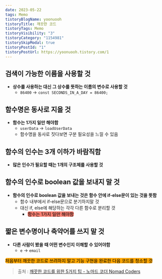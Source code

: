 ```yaml
---
date: 2023-05-22
tags: Memo
tistoryBlogName: yoonuooh
tistoryTitle: 깨끗한 코드
tistoryTags: Memo
tistoryVisibility: "3"
tistoryCategory: "1154981"
tistorySkipModal: true
tistoryPostId: "1"
tistoryPostUrl: https://yoonuooh.tistory.com/1
---
```


## 검색이 가능한 이름을 사용할 것

- **상수를 사용하는 대신 그 상수를 뜻하는 이름의 변수로 사용할 것**
	- `86400` → `const SECONDS_IN_A_DAY = 86400;`



## 함수명은 동사로 지을 것

- **함수는 1가지 일만 해야함**
	- `userData` → `loadUserData`
	- 함수명을 동사로 짓다보면 구분 필요성을 느낄 수 있음



## 함수의 인수는 3개 이하가 바람직함

- **많은 인수가 필요할 때는 1개의 구조체를 사용할 것**



## 함수의 인수로 boolean 값을 보내지 말 것

- **함수의 인수로 boolean 값을 보내는 것은 함수 안에 if-else문이 있는 것을 뜻함**
	- 함수 내부에서 if-else문으로 분기하지말 것
	- 대신 if, else에 해당하는 각각 다른 함수로 분리할 것
		- <span style="border-radius: 5px; color: black; background-color: salmon">함수는 1가지 일만 해야함</span>



## 짧은 변수명이나 축약어를 쓰지 말 것

- **다른 사람이 봤을 때 어떤 변수인지 이해할 수 있어야함**
	- `e` → `email`



<span style="border-radius: 5px; color: black; background-color: orange">처음부터 깨끗한 코드로 쓰려하지 말고 기능 구현을 완료한 다음 코드를 청소할 것</span>

> 출처 : [깨끗한 코드를 위한 5가지 팁 - 노마드 코더 Nomad Coders](https://youtu.be/Jz8Sx1XYb04?si=dG92QERoVkijsvw9)